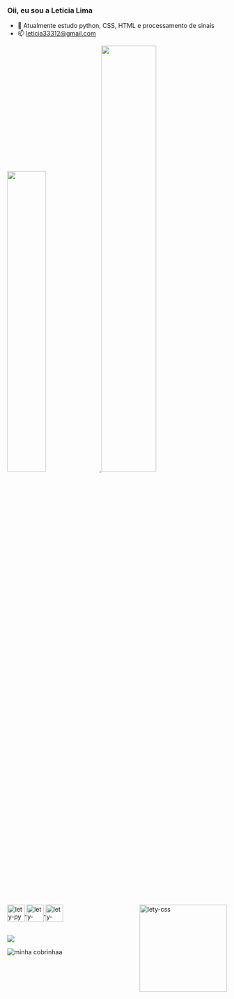### Oii, eu sou a Leticia Lima

- 🌱 Atualmente estudo python, CSS, HTML e processamento de sinais
- 📫 leticia33312@gmail.com

<div>
  <a href="https://github.com/Leticia-lIima">
  <img width="42%" src=https://github-readme-stats.vercel.app/api?username=Leticia-lIma&show_icons=true&theme=dracula&include_all_commits=true&count_private=true"/>
  <img width="50%" src=https://github-readme-stats.vercel.app/api/top-langs/?username=Leticia-lIma&layout=compact&langs_count=16&theme=dracula"/>
   
 </div>    
  
<div style="display: inline_block"><br>
  <img align="center" alt="lety-py" height="40" width="40" src="https://cdn.jsdelivr.net/gh/devicons/devicon/icons/python/python-original-wordmark.svg"/>
  <img align="center" alt="lety-css" height="40" width="40" src="https://cdn.jsdelivr.net/gh/devicons/devicon/icons/css3/css3-plain.svg"/>
  <img align="center" alt="lety-css" height="40" width="40" src="https://cdn.jsdelivr.net/gh/devicons/devicon/icons/html5/html5-plain.svg"/>
  <img align="right" alt="lety-css" height="200" width="200" src="https://i.picasion.com/pic92/d0dcffcc005a9edce27a820239bb592c.gif" 
  
  </div>
  
  ##
  
 <div>
  <a href="mailto:leticia33312@gmail.com?subject=Assunto"><img src="https://img.shields.io/badge/Gmail-D14836?style=for-the-badge&logo=gmail&logoColor=white" target="blank"></a>
   
  </div>
  
 ![minha cobrinhaa](https://github.com/Leticia-lIima/Leticia-lIima/blob/main/.github/workflows/snakezinha.yml)
   
   
          
          
